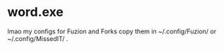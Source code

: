 # word.exe
lmao my configs for Fuzion and Forks
copy them in ~/.config/Fuzion/ or ~/.config/MissedIT/ .
